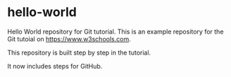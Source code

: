 # hello-world
Hello World repository for Git tutorial.
This is an example repository for the Git tutoial on https://www.w3schools.com.

This repository is built step by step in the tutorial.

It now includes steps for GitHub.

